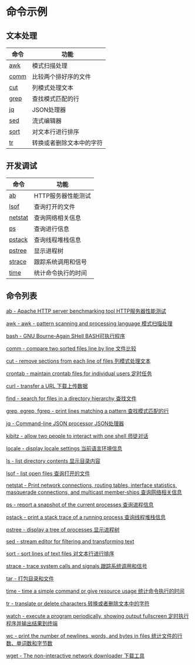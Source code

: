 # 命令示例

## 文本处理

#### 

|命令                                  |功能                                        |
|--------------------------------------|-------------------------------------------|
|[awk](#docs/command_list#awk)         |模式扫描处理                                 |
|[comm](#docs/command_list#comm)       |比较两个排好序的文件                          |
|[cut](#docs/command_list#cut)         |列模式处理文本                       		   |
|[grep](#docs/command_list#grep)       |查找模式匹配的行                             |
|[jq](#docs/command_list#jq)		   |JSON处理器								  |
|[sed](#docs/command_list#sed)         |流式编辑器                                  |
|[sort](#docs/command_list#sort)       |对文本行进行排序                             |
|[tr](#docs/command_list#tr)           |转换或者删除文本中的字符                      |


## 开发调试

#### 

|命令                                   |功能                                       |
|---------------------------------------|-------------------------------------------|
|[ab](#docs/command_list#ab)            |HTTP服务器性能测试                           |
|[lsof](#docs/command_list#lsof)        |查询打开的文件                               |
|[netstat](#docs/command_list#netstat)  |查询网络相关信息                             |
|[ps](#docs/command_list#ps)            |查询进行信息                                |
|[pstack](#docs/command_list#pstack)    |查询线程堆栈信息                             |
|[pstree](#docs/command_list#pstree)    |显示进程树                                  |
|[strace](#docs/command_list#strace)    |跟踪系统调用和信号                           |
|[time](#docs/command_list#time)        |统计命令执行的时间                           |


## 命令列表

[ab - Apache HTTP server benchmarking tool HTTP服务器性能测试](#docs/command_list#ab)

[awk - awk - pattern scanning and processing language 模式扫描处理](#docs/command_list#awk)

[bash - GNU Bourne-Again SHell BASH可执行程序](#docs/command_list#bash)

[comm - compare two sorted files line by line 文件比较](#docs/command_list#comm)

[cut - remove sections from each line of files 列模式处理文本](#docs/command_list#cut)

[crontab - maintain crontab files for individual users 定时任务](#docs/command_list#crontab)

[curl - transfer a URL 下载上传数据](#docs/command_list#curl)

[find - search for files in a directory hierarchy 查找文件](#docs/command_list#find)

[grep, egrep, fgrep - print lines matching a pattern 查找模式匹配的行](#docs/command_list#grep)

[jq - Command-line JSON processor JSON处理器](#docs/command_list#jq)

[kibitz - allow two people to interact with one shell 师徒对话](#docs/command_list#kibitz)

[locale - display locale settings 当前语言环境信息](#docs/command_list#locale)

[ls - list directory contents 显示目录内容](#docs/command_list#ls)

[lsof - list open files 查询打开的文件](#docs/command_list#lsof)

[netstat - Print network connections, routing tables, interface statistics, masquerade connections, and multicast member‐ships 查询网络相关信息](#docs/command_list#netstat)

[ps - report a snapshot of the current processes 查询进程信息](#docs/command_list#ps)

[pstack - print a stack trace of a running process 查询线程堆栈信息](#docs/command_list#pstack)

[pstree - display a tree of processes 显示进程树](#docs/command_list#pstree)

[sed - stream editor for filtering and transforming text](#docs/command_list#sed)

[sort - sort lines of text files 对文本行进行排序](#docs/command_list#sort)

[strace - trace system calls and signals 跟踪系统调用和信号](#docs/command_list#strace)

[tar - 打包目录和文件](#docs/command_list#tar)

[time - time a simple command or give resource usage 统计命令执行的时间](#docs/command_list#time)

[tr - translate or delete characters 转换或者删除文本中的字符](#docs/command_list#tr)

[watch - execute a program periodically, showing output fullscreen 定时执行程序并输出结果到终端](#docs/command_list#watch)

[wc - print the number of newlines, words, and bytes in files 统计文件的行数、单词数和字节数](#docs/command_list#wc)

[wget - The non-interactive network downloader 下载工具](#docs/command_list#wget)




